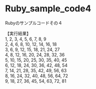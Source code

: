 # Ruby_sample_code4
Rubyのサンプルコードその４

【実行結果】  
1, 2, 3, 4, 5, 6, 7, 8, 9  
2, 4, 6, 8, 10, 12, 14, 16, 18  
3, 6, 9, 12, 15, 18, 21, 24, 27  
4, 8, 12, 16, 20, 24, 28, 32, 36  
5, 10, 15, 20, 25, 30, 35, 40, 45  
6, 12, 18, 24, 30, 36, 42, 48, 54  
7, 14, 21, 28, 35, 42, 49, 56, 63  
8, 16, 24, 32, 40, 48, 56, 64, 72  
9, 18, 27, 36, 45, 54, 63, 72, 81  
